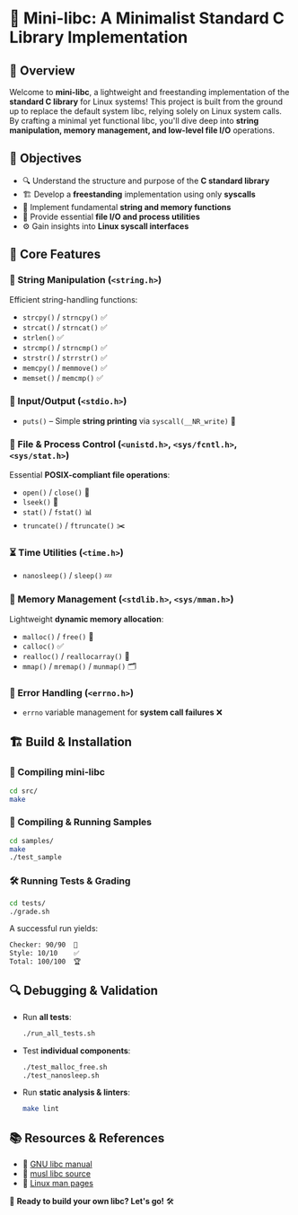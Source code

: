 # 🚀 Mini-libc: A Minimalist Standard C Library Implementation

## 🌟 Overview
Welcome to **mini-libc**, a lightweight and freestanding implementation of the **standard C library** for Linux systems! This project is built from the ground up to replace the default system libc, relying solely on Linux system calls. By crafting a minimal yet functional libc, you'll dive deep into **string manipulation, memory management, and low-level file I/O** operations.

## 🎯 Objectives
- 🔍 Understand the structure and purpose of the **C standard library**
- 🏗️ Develop a **freestanding** implementation using only **syscalls**
- 📝 Implement fundamental **string and memory functions**
- 📂 Provide essential **file I/O and process utilities**
- ⚙️ Gain insights into **Linux syscall interfaces**

## 🔧 Core Features

### 📜 String Manipulation (`<string.h>`)  
Efficient string-handling functions:
- `strcpy()` / `strncpy()` ✅
- `strcat()` / `strncat()` ✅
- `strlen()` ✅
- `strcmp()` / `strncmp()` ✅
- `strstr()` / `strrstr()` ✅
- `memcpy()` / `memmove()` ✅
- `memset()` / `memcmp()` ✅

### 📝 Input/Output (`<stdio.h>`)
- `puts()` – Simple **string printing** via `syscall(__NR_write)` 📢

### 📂 File & Process Control (`<unistd.h>`, `<sys/fcntl.h>`, `<sys/stat.h>`)
Essential **POSIX-compliant file operations**:
- `open()` / `close()` 🔑
- `lseek()` 🔄
- `stat()` / `fstat()` 📊
- `truncate()` / `ftruncate()` ✂️

### ⏳ Time Utilities (`<time.h>`)  
- `nanosleep()` / `sleep()` 💤

### 🧠 Memory Management (`<stdlib.h>`, `<sys/mman.h>`)  
Lightweight **dynamic memory allocation**:
- `malloc()` / `free()` 🔄
- `calloc()` ✅
- `realloc()` / `reallocarray()` 🔧
- `mmap()` / `mremap()` / `munmap()` 🗂️

### 🚨 Error Handling (`<errno.h>`)  
- `errno` variable management for **system call failures** ❌

## 🏗️ Build & Installation
### 🔨 Compiling mini-libc
```bash
cd src/
make
```
### 📌 Compiling & Running Samples
```bash
cd samples/
make
./test_sample
```
### 🛠 Running Tests & Grading
```bash
cd tests/
./grade.sh
```
A successful run yields:
```bash
Checker: 90/90  🎯
Style: 10/10    ✅
Total: 100/100  🏆
```

## 🔍 Debugging & Validation
- Run **all tests**:
  ```bash
  ./run_all_tests.sh
  ```
- Test **individual components**:
  ```bash
  ./test_malloc_free.sh
  ./test_nanosleep.sh
  ```
- Run **static analysis & linters**:
  ```bash
  make lint
  ```

## 📚 Resources & References
- 🔗 [GNU libc manual](https://www.gnu.org/software/libc/manual/html_mono/libc.html)
- 🔗 [musl libc source](https://elixir.bootlin.com/musl/latest/source)
- 🔗 [Linux man pages](https://man7.org/linux/man-pages/index.html)

🚀 **Ready to build your own libc? Let's go!** 🛠️
